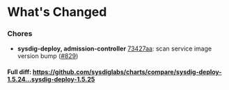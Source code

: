 # What's Changed

### Chores
- **sysdig-deploy, admission-controller** [73427aa](https://github.com/sysdiglabs/charts/commit/73427aa186cfeaa2d03ed8faa7ab97f32303ff1e): scan service image version bump ([#829](https://github.com/sysdiglabs/charts/issues/829))

#### Full diff: https://github.com/sysdiglabs/charts/compare/sysdig-deploy-1.5.24...sysdig-deploy-1.5.25
